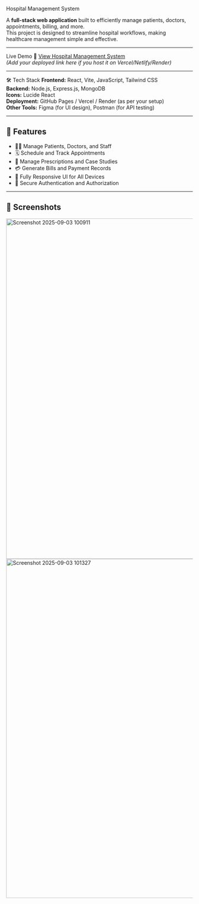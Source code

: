  Hospital Management System

A **full-stack web application** built to efficiently manage patients, doctors, appointments, billing, and more.  
This project is designed to streamline hospital workflows, making healthcare management simple and effective.

---

Live Demo
🔗 [View Hospital Management System](#)  
*(Add your deployed link here if you host it on Vercel/Netlify/Render)*

---

🛠️ Tech Stack
**Frontend:** React, Vite, JavaScript, Tailwind CSS  
**Backend:** Node.js, Express.js, MongoDB  
**Icons:** Lucide React  
**Deployment:** GitHub Pages / Vercel / Render (as per your setup)  
**Other Tools:** Figma (for UI design), Postman (for API testing)  

---

## 📁 Features
- 👩‍⚕️ Manage Patients, Doctors, and Staff
- 🗓️ Schedule and Track Appointments
- 💊 Manage Prescriptions and Case Studies
- 💳 Generate Bills and Payment Records
- 🌙 Fully Responsive UI for All Devices
- 🔐 Secure Authentication and Authorization

---

## 📄 Screenshots
 
<img width="1901" height="915" alt="Screenshot 2025-09-03 100911" src="https://github.com/user-attachments/assets/027776c5-406f-4936-82d6-217e8b64cdcc" />
 
<img width="1895" height="912" alt="Screenshot 2025-09-03 101327" src="https://github.com/user-attachments/assets/536a50cf-43c4-4f9b-871c-bc9c96369052" />
 

 

 
 
